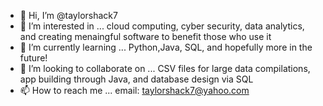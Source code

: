 - 👋 Hi, I’m @taylorshack7
- 👀 I’m interested in ... cloud computing, cyber security, data analytics, and creating menaingful software to benefit those who use it
- 🌱 I’m currently learning ... Python,Java, SQL, and hopefully more in the future!
- 💞️ I’m looking to collaborate on ... CSV files for large data compilations, app building through Java, and database design via SQL
- 📫 How to reach me ... email: taylorshack7@yahoo.com 

<!---
taylorshack7/taylorshack7 is a ✨ special ✨ repository because its `README.md` (this file) appears on your GitHub profile.
You can click the Preview link to take a look at your changes.
--->
